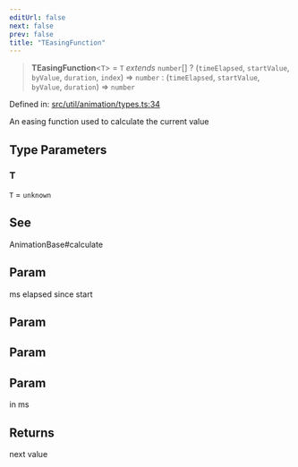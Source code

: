 ```yaml
---
editUrl: false
next: false
prev: false
title: "TEasingFunction"
---
```


> **TEasingFunction**\<`T`\> = `T` *extends* `number`[] ? (`timeElapsed`, `startValue`, `byValue`, `duration`, `index`) => `number` : (`timeElapsed`, `startValue`, `byValue`, `duration`) => `number`

Defined in: [src/util/animation/types.ts:34](https://github.com/fabricjs/fabric.js/blob/8748628df7e9de00ba77413bfc3ad9e9fe9d4f30/src/util/animation/types.ts#L34)

An easing function used to calculate the current value

## Type Parameters

### T

`T` = `unknown`

## See

AnimationBase#calculate

## Param

ms elapsed since start

## Param

## Param

## Param

in ms

## Returns

next value
